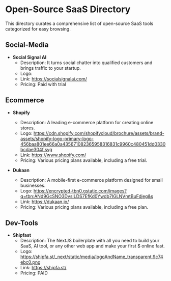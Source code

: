 # Open-Source SaaS Directory

This directory curates a comprehensive list of open-source SaaS tools categorized for easy browsing.

## Social-Media

- **Social Signal AI**
  - Description: It turns social chatter into qualified customers and brings traffic to your startup.
  - Logo: 
  - Link: https://socialsignalai.com/
  - Pricing: Paid with trial

## Ecommerce

- **Shopify**
  - Description: A leading e-commerce platform for creating online stores.
  - Logo: https://cdn.shopify.com/shopifycloud/brochure/assets/brand-assets/shopify-logo-primary-logo-456baa801ee66a0a435671082365958316831c9960c480451dd0330bcdae304f.svg
  - Link: https://www.shopify.com/
  - Pricing: Various pricing plans available, including a free trial.

- **Dukaan**
  - Description: A mobile-first e-commerce platform designed for small businesses.
  - Logo: https://encrypted-tbn0.gstatic.com/images?q=tbn:ANd9GcSNO3DvsILDS7EfKd0Ywdb7IGLNVmtBuFdjeg&s
  - Link: https://dukaan.io/
  - Pricing: Various pricing plans available, including a free plan.

## Dev-Tools

- **Shipfast**
  - Description: The NextJS boilerplate with all you need to build your SaaS, AI tool, or any other web app and make your first $ online fast.
  - Logo: https://shipfa.st/_next/static/media/logoAndName_transparent.9c74ebc0.png
  - Link: https://shipfa.st/
  - Pricing: PAID

